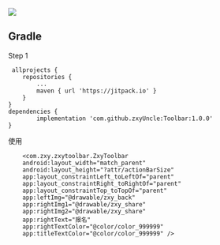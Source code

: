 
[![](https://jitpack.io/v/zxyUncle/Toolbar.svg)](https://jitpack.io/#zxyUncle/Toolbar)


Gradle
-----
Step 1    
	

     allprojects {  
		repositories {    
			...    
			maven { url 'https://jitpack.io' }     
		}    
	} 
	dependencies {
	        implementation 'com.github.zxyUncle:Toolbar:1.0.0'
	}
	

使用

        <com.zxy.zxytoolbar.ZxyToolbar
        android:layout_width="match_parent"
        android:layout_height="?attr/actionBarSize"
        app:layout_constraintLeft_toLeftOf="parent"
        app:layout_constraintRight_toRightOf="parent"
        app:layout_constraintTop_toTopOf="parent"
        app:leftImg="@drawable/zxy_back"
        app:rightImg1="@drawable/zxy_share"
        app:rightImg2="@drawable/zxy_share"
        app:rightText="报名"
        app:rightTextColor="@color/color_999999"
        app:titleTextColor="@color/color_999999" />

